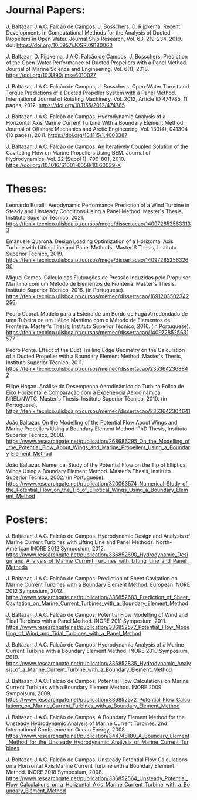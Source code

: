 # Journal Papers:

J. Baltazar, J.A.C. Falcão de Campos, J. Bosschers, D. Rijpkema. Recent Developments in Computational Methods for the Analysis of Ducted Propellers in Open Water. Journal Ship Research, Vol. 63, 219-234, 2019. doi: https://doi.org/10.5957/JOSR.09180063

J. Baltazar, D. Rijpkema, J.A.C. Falcão de Campos, J. Bosschers. Prediction of the Open-Water Performance of Ducted Propellers with a Panel Method. Journal of Marine Science and Engineering, Vol. 6(1), 2018. https://doi.org/10.3390/jmse6010027

J. Baltazar, J.A.C. Falcão de Campos, J. Bosschers. Open-Water Thrust and Torque Predictions of a Ducted Propeller System with a Panel Method. International Journal of Rotating Machinery, Vol. 2012, Article ID 474785, 11 pages, 2012. https://doi.org/10.1155/2012/474785

J. Baltazar, J.A.C. Falcão de Campos. Hydrodynamic Analysis of a Horizontal Axis Marine Current Turbine With a Boundary Element Method. Journal of Offshore Mechanics and Arctic Engineering, Vol. 133(4), 041304 (10 pages), 2011. https://doi.org/10.1115/1.4003387

J. Baltazar, J.A.C. Falcão de Campos. An Iteratively Coupled Solution of the Cavitating Flow on Marine Propellers Using BEM. Journal of Hydrodynamics, Vol. 22 (Suppl 1), 796-801, 2010. https://doi.org/10.1016/S1001-6058(10)60039-X


# Theses:

Leonardo Buralli. Aerodynamic Performance Prediction of a Wind Turbine in Steady and Unsteady Conditions Using a Panel Method. Master's Thesis, Instituto Superior Técnico, 2021. https://fenix.tecnico.ulisboa.pt/cursos/mege/dissertacao/1409728525633133

Emanuele Quarona. Design Loading Optimization of a Horizontal Axis Turbine with Lifting Line and Panel Methods. Master'S Thesis, Instituto Superior Técnico, 2019. https://fenix.tecnico.ulisboa.pt/cursos/mege/dissertacao/1409728525632690

Miguel Gomes. Cálculo das Flutuações de Pressão Induzidas pelo Propulsor Marítimo com um Método de Elementos de Fronteira. Master's Thesis, Instituto Superior Técnico, 2016. (in Portuguese). https://fenix.tecnico.ulisboa.pt/cursos/memec/dissertacao/1691203502342256

Pedro Cabral. Modelo para a Esteira de um Bordo de Fuga Arredondado de uma Tubeira de um Hélice Marítimo com o Método de Elementos de Fronteira. Master's Thesis, Instituto Superior Técnico, 2016. (in Portuguese). https://fenix.tecnico.ulisboa.pt/cursos/memec/dissertacao/1409728525631577

Pedro Ponte. Effect of the Duct Trailing Edge Geometry on the Calculation of a Ducted Propeller with a Boundary Element Method. Master's Thesis, Instituto Superior Técnico, 2011. https://fenix.tecnico.ulisboa.pt/cursos/memec/dissertacao/2353642368842

Filipe Hogan. Análise do Desempenho Aerodinâmico da Turbina Eólica de Eixo Horizontal e Comparação com a Experiência Aerodinâmica NREL/NWTC. Master's Thesis, Instituto Superior Técnico, 2010. (in Portuguese). https://fenix.tecnico.ulisboa.pt/cursos/memec/dissertacao/2353642304641

João Baltazar. On the Modelling of the Potential Flow About Wings and Marine Propellers Using a Boundary Element Method. PhD Thesis, Instituto Superior Técnico, 2008. https://www.researchgate.net/publication/268686295_On_the_Modelling_of_the_Potential_Flow_About_Wings_and_Marine_Propellers_Using_a_Boundary_Element_Method

João Baltazar. Numerical Study of the Potential Flow on the Tip of Elliptical Wings Using a Boundary Element Method. Master's Thesis, Instituto Superior Técnico, 2002. (in Portuguese). https://www.researchgate.net/publication/320063574_Numerical_Study_of_the_Potential_Flow_on_the_Tip_of_Elliptical_Wings_Using_a_Boundary_Element_Method


# Posters:

J. Baltazar, J.A.C. Falcão de Campos. Hydrodynamic Design and Analysis of Marine Current Turbines with Lifting Line and Panel Methods. North-American INORE 2012 Symposium, 2012. https://www.researchgate.net/publication/336852690_Hydrodynamic_Design_and_Analysis_of_Marine_Current_Turbines_with_Lifting_Line_and_Panel_Methods

J. Baltazar, J.A.C. Falcão de Campos. Prediction of Sheet Cavitation on Marine Current Turbines with a Boundary Element Method. European INORE 2012 Symposium, 2012. https://www.researchgate.net/publication/336852683_Prediction_of_Sheet_Cavitation_on_Marine_Current_Turbines_with_a_Boundary_Element_Method

J. Baltazar, J.A.C. Falcão de Campos. Potential Flow Modelling of Wind and Tidal Turbines with a Panel Method. INORE 2011 Symposium, 2011. https://www.researchgate.net/publication/336852577_Potential_Flow_Modelling_of_Wind_and_Tidal_Turbines_with_a_Panel_Method

J. Baltazar, J.A.C. Falcão de Campos. Hydrodynamic Analysis of a Marine Current Turbine with a Boundary Element Method. INORE 2010 Symposium, 2010. https://www.researchgate.net/publication/336852835_Hydrodynamic_Analysis_of_a_Marine_Current_Turbine_with_a_Boundary_Element_Method

J. Baltazar, J.A.C. Falcão de Campos. Potential Flow Calculations on Marine Current Turbines with a Boundary Element Method. INORE 2009 Sympoisum, 2009. https://www.researchgate.net/publication/336852572_Potential_Flow_Calculations_on_Marine_Current_Turbines_with_a_Boundary_Element_Method

J. Baltazar, J.A.C. Falcão de Campos. A Boundary Element Method for the Unsteady Hydrodynamic Analysis of Marine Current Turbines. 2nd International Conference on Ocean Energy, 2008. https://www.researchgate.net/publication/344748180_A_Boundary_Element_Method_for_the_Unsteady_Hydrodynamic_Analysis_of_Marine_Current_Turbines

J. Baltazar, J.A.C. Falcão de Campos. Unsteady Potential Flow Calculations on a Horizontal Axis Marine Current Turbine with a Boundary Element Method. INORE 2018 Symposium, 2008. https://www.researchgate.net/publication/336852564_Unsteady_Potential_Flow_Calculations_on_a_Horizontal_Axis_Marine_Current_Turbine_with_a_Boundary_Element_Method

